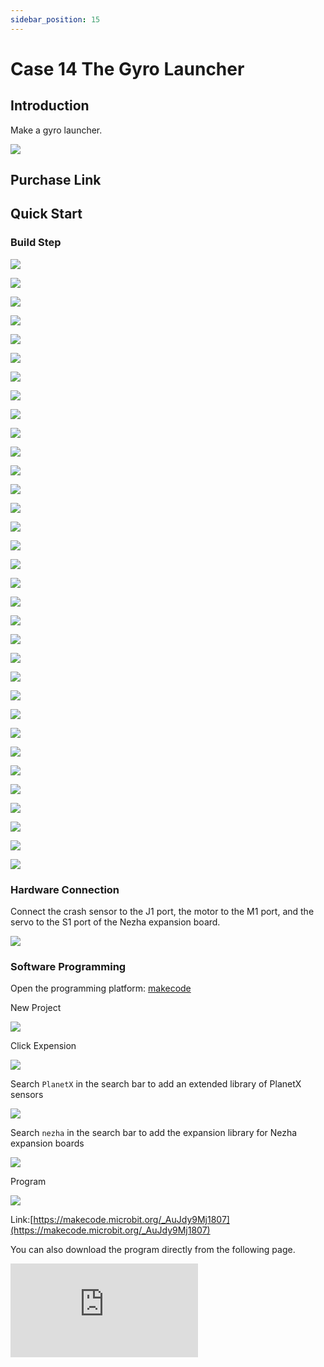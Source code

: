 ```yaml
---
sidebar_position: 15
---
```


# Case 14 The Gyro Launcher

## Introduction

Make a gyro launcher.


![](./images/nezha-inventors-kit-v2-case-14-01.png)

## Purchase Link



## Quick Start

### Build Step

![](./images/nezha-inventors-kit-v2-step-14-01.png)

![](./images/nezha-inventors-kit-v2-step-14-02.png)

![](./images/nezha-inventors-kit-v2-step-14-03.png)

![](./images/nezha-inventors-kit-v2-step-14-04.png)

![](./images/nezha-inventors-kit-v2-step-14-05.png)

![](./images/nezha-inventors-kit-v2-step-14-06.png)

![](./images/nezha-inventors-kit-v2-step-14-07.png)

![](./images/nezha-inventors-kit-v2-step-14-08.png)

![](./images/nezha-inventors-kit-v2-step-14-09.png)

![](./images/nezha-inventors-kit-v2-step-14-10.png)

![](./images/nezha-inventors-kit-v2-step-14-11.png)

![](./images/nezha-inventors-kit-v2-step-14-12.png)

![](./images/nezha-inventors-kit-v2-step-14-13.png)

![](./images/nezha-inventors-kit-v2-step-14-14.png)

![](./images/nezha-inventors-kit-v2-step-14-15.png)

![](./images/nezha-inventors-kit-v2-step-14-16.png)

![](./images/nezha-inventors-kit-v2-step-14-17.png)

![](./images/nezha-inventors-kit-v2-step-14-18.png)

![](./images/nezha-inventors-kit-v2-step-14-19.png)

![](./images/nezha-inventors-kit-v2-step-14-20.png)

![](./images/nezha-inventors-kit-v2-step-14-21.png)

![](./images/nezha-inventors-kit-v2-step-14-22.png)

![](./images/nezha-inventors-kit-v2-step-14-23.png)

![](./images/nezha-inventors-kit-v2-step-14-24.png)

![](./images/nezha-inventors-kit-v2-step-14-25.png)

![](./images/nezha-inventors-kit-v2-step-14-26.png)

![](./images/nezha-inventors-kit-v2-step-14-27.png)

![](./images/nezha-inventors-kit-v2-step-14-28.png)

![](./images/nezha-inventors-kit-v2-step-14-29.png)

![](./images/nezha-inventors-kit-v2-step-14-30.png)

![](./images/nezha-inventors-kit-v2-step-14-31.png)

![](./images/nezha-inventors-kit-v2-step-14-32.png)

![](./images/nezha-inventors-kit-v2-step-14-33.png)

### Hardware Connection

Connect the crash sensor to the J1 port, the motor to the M1 port, and the servo to the S1 port of the Nezha expansion board.

![](./images/nezha-inventors-kit-v2-case-14-02.png)

### Software Programming

Open the programming platform: [makecode](https://makecode.microbit.org/#)

New Project

![](./images/nezha-inventors-kit-v2-case-19-03.png)

Click Expension

![](./images/nezha-inventors-kit-v2-case-19-04.png)

Search `PlanetX` in the search bar to add an extended library of PlanetX sensors

![](./images/nezha-inventors-kit-v2-case-19-05.png)

Search `nezha` in the search bar to add the expansion library for Nezha expansion boards

![](./images/nezha-inventors-kit-v2-case-19-06.png)

Program

![](./images/nezha-inventors-kit-v2-case-14-07.png)


Link:[https://makecode.microbit.org/_AuJdy9Mj1807](https://makecode.microbit.org/_AuJdy9Mj1807)

You can also download the program directly from the following page.

<div
    style={{
        position: 'relative',
        paddingBottom: '60%',
        overflow: 'hidden',
    }}
>
    <iframe
        src="https://makecode.microbit.org/_AuJdy9Mj1807"
        frameborder="0"
        sandbox="allow-popups allow-forms allow-scripts allow-same-origin"
        style={{
            position: 'absolute',
            width: '100%',
            height: '100%',
        }}
    />
</div>

### Result

Press the crash sensor to fire the gyro.

![](./images/nezha-inventors-kit-v2-case-14.gif)
